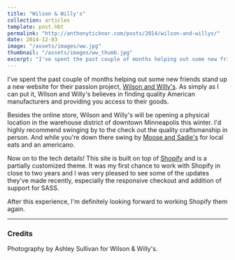 ```yaml
---
title: "Wilson & Willy's"
collection: articles
template: post.hbt
permalink: "http://anthonyticknor.com/posts/2014/wilson-and-willys/"
date: 2014-12-03
image: "/assets/images/ww.jpg"
thumbnail: "/assets/images/ww_thumb.jpg"
excerpt: "I've spent the past couple of months helping out some new friends stand up a website for their passion project, Wilson and Willy's."
---
```

I've spent the past couple of months helping out some new friends stand up a new website for their passion project, [Wilson and Willy's](http://wilsonandwillys.com/). As simply as I can put it, Wilson and Willy's believes in finding quality American manufacturers and providing you access to their goods.

Besides the online store, Wilson and Willy's will be opening a physical location in the warehouse district of downtown Minneapolis this winter. I'd highly recommend swinging by to the check out the quality craftsmanship in person. And while you're down there swing by [Moose and Sadie's](http://www.mooseandsadies.com/) for local eats and an americano.

Now on to the tech details! This site is built on top of [Shopify](http://www.shopify.com) and is a partially customized theme. It was my first chance to work with Shopify in close to two years and I was very pleased to see some of the updates they've made recently, especially the responsive checkout and addition of support for SASS.

After this experience, I'm definitely looking forward to working Shopify them again.

----

### Credits

Photography by Ashley Sullivan for Wilson & Willy's.